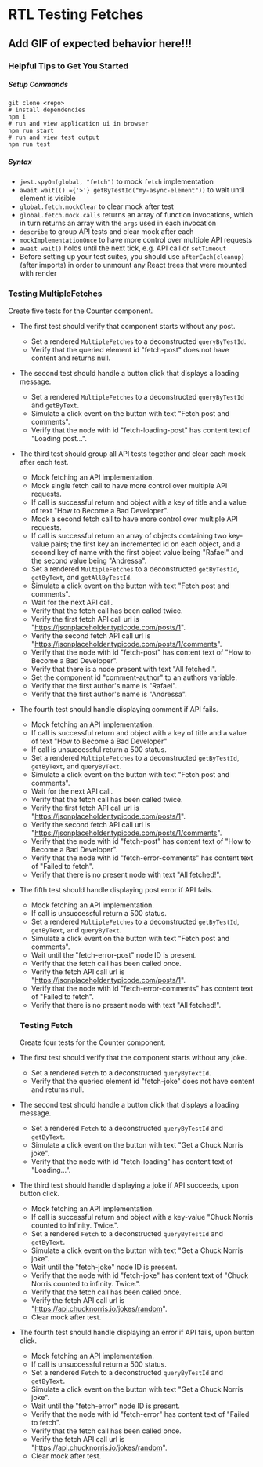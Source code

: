 # RTL Testing Fetches

## Add GIF of expected behavior here!!!

### Helpful Tips to Get You Started

##### Setup Commands

```
git clone <repo>
# install dependencies
npm i
# run and view application ui in browser
npm run start
# run and view test output 
npm run test
```

##### Syntax

- `jest.spyOn(global, "fetch")` to mock `fetch` implementation
- `await wait(() ={'>'} getByTestId("my-async-element"))` to wait until element is visible
- `global.fetch.mockClear` to clear mock after test
- `global.fetch.mock.calls` returns an array of function invocations, which in turn returns an array with the `args` used in each invocation
- `describe` to group API tests and clear mock after each
- `mockImplementationOnce` to have more control over multiple API requests
- `await wait()` holds until the next tick, e.g. API call or `setTimeout`
- Before setting up your test suites, you should use `afterEach(cleanup)` (after imports) in order to unmount any React trees that were mounted with render

### Testing MultipleFetches

Create five tests for the Counter component.

- The first test should verify that component starts without any post.

  - Set a rendered `MultipleFetches` to a deconstructed `queryByTestId`.
  - Verify that the queried element id "fetch-post" does not have content and returns null.
- The second test should handle a button click that displays a loading message.

  - Set a rendered `MultipleFetches` to a deconstructed `queryByTestId` and `getByText`.
  - Simulate a click event on the button with text "Fetch post and comments".
  - Verify that the node with id "fetch-loading-post" has content text of "Loading post...".
- The third test should group all API tests together and clear each mock after each test.

  - Mock fetching an API implementation.
  - Mock single fetch call to have more control over multiple API requests.
  - If call is successful return and object with a key of title and a value of text "How to Become a Bad Developer".
  - Mock a second fetch call to have more control over multiple API requests.
  - If call is successful return an array of objects containing two key-value pairs; the first key an incremented id on each object, and a second key of name with the first object value being "Rafael" and the second value being "Andressa".
  - Set a rendered `MultipleFetches` to a deconstructed `getByTestId`, `getByText`, and `getAllByTestId`.
  - Simulate a click event on the button with text "Fetch post and comments".
  - Wait for the next API call.
  - Verify that the fetch call has been called twice.
  - Verify the first fetch API call url is "https://jsonplaceholder.typicode.com/posts/1".
  - Verify the second fetch API call url is "https://jsonplaceholder.typicode.com/posts/1/comments".
  - Verify that the node with id "fetch-post" has content text of "How to Become a Bad Developer".
  - Verify that there is a node present with text "All fetched!".
  - Set the component id "comment-author" to an authors variable.
  - Verify that the first author's name is "Rafael".
  - Verify that the first author's name is "Andressa".
- The fourth test should handle displaying comment if API fails.

  - Mock fetching an API implementation.
  - If call is successful return and object with a key of title and a value of text "How to Become a Bad Developer"
  - If call is unsuccessful return a 500 status.
  - Set a rendered `MultipleFetches` to a deconstructed `getByTestId`, `getByText`, and `queryByText`.
  - Simulate a click event on the button with text "Fetch post and comments".
  - Wait for the next API call.
  - Verify that the fetch call has been called twice.
  - Verify the first fetch API call url is "https://jsonplaceholder.typicode.com/posts/1".
  - Verify the second fetch API call url is "https://jsonplaceholder.typicode.com/posts/1/comments".
  - Verify that the node with id "fetch-post" has content text of "How to Become a Bad Developer".
  - Verify that the node with id "fetch-error-comments" has content text of "Failed to fetch".
  - Verify that there is no present node with text "All fetched!".
- The fifth test should handle displaying post error if API fails.

  - Mock fetching an API implementation.
  - If call is unsuccessful return a 500 status.
  - Set a rendered `MultipleFetches` to a deconstructed `getByTestId`, `getByText`, and `queryByText`.
  - Simulate a click event on the button with text "Fetch post and comments".
  - Wait until the "fetch-error-post" node ID is present.
  - Verify that the fetch call has been called once.
  - Verify the fetch API call url is "https://jsonplaceholder.typicode.com/posts/1".
  - Verify that the node with id "fetch-error-comments" has content text of "Failed to fetch".
  - Verify that there is no present node with text "All fetched!".

  ### Testing Fetch

  Create four tests for the Counter component.
- The first test should verify that the component starts without any joke.

  - Set a rendered `Fetch` to a deconstructed `queryByTextId`.
  - Verify that the queried element id "fetch-joke" does not have content and returns null.
- The second test should handle a button click that displays a loading message.

  - Set a rendered `Fetch` to a deconstructed `queryByTestId` and `getByText`.
  - Simulate a click event on the button with text "Get a Chuck Norris joke".
  - Verify that the node with id "fetch-loading" has content text of "Loading...".
- The third test should handle displaying a joke if API succeeds, upon button click.

  - Mock fetching an API implementation.
  - If call is successful return and object with a key-value "Chuck Norris counted to infinity. Twice.".
  - Set a rendered `Fetch` to a deconstructed `queryByTestId` and `getByText`.
  - Simulate a click event on the button with text "Get a Chuck Norris joke".
  - Wait until the "fetch-joke" node ID is present.
  - Verify that the node with id "fetch-joke" has content text of "Chuck Norris counted to infinity. Twice.".
  - Verify that the fetch call has been called once.
  - Verify the fetch API call url is "https://api.chucknorris.io/jokes/random".
  - Clear mock after test.
- The fourth test should handle displaying an error if API fails, upon button click.

  - Mock fetching an API implementation.
  - If call is unsuccessful return a 500 status.
  - Set a rendered `Fetch` to a deconstructed `queryByTestId` and `getByText`.
  - Simulate a click event on the button with text "Get a Chuck Norris joke".
  - Wait until the "fetch-error" node ID is present.
  - Verify that the node with id "fetch-error" has content text of "Failed to fetch".
  - Verify that the fetch call has been called once.
  - Verify the fetch API call url is "https://api.chucknorris.io/jokes/random".
  - Clear mock after test.
